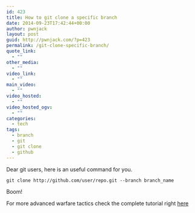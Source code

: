 ```yaml
---
id: 423
title: How to git clone a specific branch
date: 2014-09-23T17:42:44+00:00
author: pwnjack
layout: post
guid: http://pwnjack.com/?p=423
permalink: /git-clone-specific-branch/
quote_link:
  - ""
other_media:
  - ""
video_link:
  - ""
main_video:
  - ""
video_hosted:
  - ""
video_hosted_ogv:
  - ""
categories:
  - tech
tags:
  - branch
  - git
  - git clone
  - github
---
```

Dear git users, here is an useful command for you.

    git clone http://github.com/user/repo.git --branch branch_name

Boom!

For more advanced warfare tactics check the complete tutorial right <a href="http://git-scm.com/docs/gittutorial" title="Git Tutorial" target="_blank">here</a>